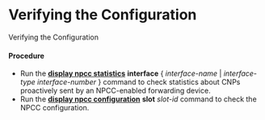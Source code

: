 Verifying the Configuration
===========================

Verifying the Configuration

#### Procedure

* Run the [**display npcc statistics**](cmdqueryname=display+npcc+statistics) **interface** { *interface-name* | *interface-type* *interface-number* } command to check statistics about CNPs proactively sent by an NPCC-enabled forwarding device.
* Run the [**display npcc configuration**](cmdqueryname=display+npcc+configuration) **slot** *slot-id* command to check the NPCC configuration.